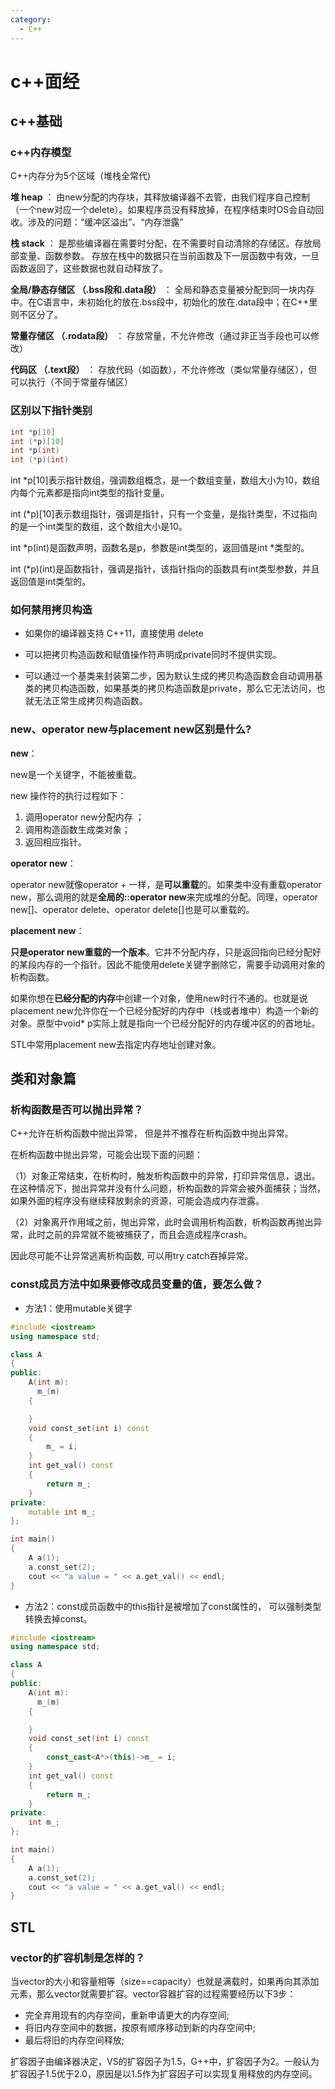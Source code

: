 ```yaml
---
category:
  - C++
---
```


# c++面经
## c++基础

### c++内存模型

C++内存分为5个区域（堆栈全常代)

**堆 heap** ：
由new分配的内存块，其释放编译器不去管，由我们程序自己控制（一个new对应一个delete）。如果程序员没有释放掉，在程序结束时OS会自动回收。涉及的问题：“缓冲区溢出”、“内存泄露”

**栈 stack** ：
是那些编译器在需要时分配，在不需要时自动清除的存储区。存放局部变量、函数参数。
存放在栈中的数据只在当前函数及下一层函数中有效，一旦函数返回了，这些数据也就自动释放了。

**全局/静态存储区 （.bss段和.data段）** ：
全局和静态变量被分配到同一块内存中。在C语言中，未初始化的放在.bss段中，初始化的放在.data段中；在C++里则不区分了。

**常量存储区 （.rodata段）** ：
存放常量，不允许修改（通过非正当手段也可以修改）

**代码区 （.text段）** ：
存放代码（如函数），不允许修改（类似常量存储区），但可以执行（不同于常量存储区）

### 区别以下指针类别
```cpp
int *p[10]
int (*p)[10]
int *p(int)
int (*p)(int)
```
int *p[10]表示指针数组，强调数组概念，是一个数组变量，数组大小为10，数组内每个元素都是指向int类型的指针变量。

int (*p)[10]表示数组指针，强调是指针，只有一个变量，是指针类型，不过指向的是一个int类型的数组，这个数组大小是10。

int *p(int)是函数声明，函数名是p，参数是int类型的，返回值是int *类型的。

int (*p)(int)是函数指针，强调是指针，该指针指向的函数具有int类型参数，并且返回值是int类型的。


### 如何禁用拷贝构造
- 如果你的编译器支持 C++11，直接使用 delete

- 可以把拷贝构造函数和赋值操作符声明成private同时不提供实现。

- 可以通过一个基类来封装第二步，因为默认生成的拷贝构造函数会自动调用基类的拷贝构造函数，如果基类的拷贝构造函数是private，那么它无法访问，也就无法正常生成拷贝构造函数。

### new、operator new与placement new区别是什么?

**new**：

new是一个关键字，不能被重载。

new 操作符的执行过程如下：
1. 调用operator new分配内存 ；
2. 调用构造函数生成类对象；
3. 返回相应指针。

**operator new**：

operator new就像operator + 一样，是**可以重载**的。如果类中没有重载operator new，那么调用的就是**全局的::operator new**来完成堆的分配。同理，operator new[]、operator delete、operator delete[]也是可以重载的。

**placement new**：

**只是operator new重载的一个版本**。它并不分配内存，只是返回指向已经分配好的某段内存的一个指针。因此不能使用delete关键字删除它，需要手动调用对象的析构函数。

如果你想在**已经分配的内存**中创建一个对象，使用new时行不通的。也就是说placement new允许你在一个已经分配好的内存中（栈或者堆中）构造一个新的对象。原型中void* p实际上就是指向一个已经分配好的内存缓冲区的的首地址。

STL中常用placement new去指定内存地址创建对象。



## 类和对象篇
### 析构函数是否可以抛出异常？

C++允许在析构函数中抛出异常， 但是并不推荐在析构函数中抛出异常。

在析构函数中抛出异常，可能会出现下面的问题：

（1）对象正常结束，在析构时，触发析构函数中的异常，打印异常信息，退出。在这种情况下，抛出异常并没有什么问题，析构函数的异常会被外面捕获；当然，如果外面的程序没有继续释放剩余的资源，可能会造成内存泄露。

（2）对象离开作用域之前，抛出异常，此时会调用析构函数，析构函数再抛出异常，此时之前的异常就不能被捕获了，而且会造成程序crash。

因此尽可能不让异常逃离析构函数, 可以用try catch吞掉异常。
### const成员方法中如果要修改成员变量的值，要怎么做？
- 方法1：使用mutable关键字
```cpp
#include <iostream>
using namespace std;

class A 
{
public:
    A(int m):
      m_(m)
    {

    }
    void const_set(int i) const
    {
        m_ = i;
    }
    int get_val() const 
    {
        return m_;
    }
private:
    mutable int m_;
};

int main()
{
    A a(1);
    a.const_set(2);
    cout << "a value = " << a.get_val() << endl;
}
```
- 方法2：const成员函数中的this指针是被增加了const属性的， 可以强制类型转换去掉const。
```cpp
#include <iostream>
using namespace std;

class A 
{
public:
    A(int m):
      m_(m)
    {

    }
    void const_set(int i) const
    {
        const_cast<A*>(this)->m_ = i;
    }
    int get_val() const 
    {
        return m_;
    }
private:
    int m_;
};

int main()
{
    A a(1);
    a.const_set(2);
    cout << "a value = " << a.get_val() << endl;
}
```
## STL

### vector的扩容机制是怎样的？
当vector的大小和容量相等（size==capacity）也就是满载时，如果再向其添加元素，那么vector就需要扩容。vector容器扩容的过程需要经历以下3步：
- 完全弃用现有的内存空间，重新申请更大的内存空间;
- 将旧内存空间中的数据，按原有顺序移动到新的内存空间中;
- 最后将旧的内存空间释放;

扩容因子由编译器决定，VS的扩容因子为1.5，G++中，扩容因子为2。一般认为扩容因子1.5优于2.0，原因是以1.5作为扩容因子可以实现复用释放的内存空间。